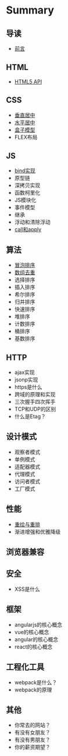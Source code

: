 # Summary

## 导读

* [前言](README.md)

## HTML

* [HTML5 API](html/html5biao-qian.md)

## CSS

* [垂直居中](css/chui-zhi-ju-zhong.md)
* [水平居中](css/shui-ping-ju-zhong.md)
* [盒子模型](css/he-zi-mo-xing.md)
* FLEX布局

## JS

* [bind实现](js/bindshi-xian.md)
* 原型链
* 深拷贝实现
* 函数柯里化
* JS模块化
* 事件模型
* 继承
* 浮动和清除浮动
* [call和apply](js/call-and-apply.md)

## 算法

* [冒泡排序](/mao-pao-pai-xu.md)
* [数组去重](shu-zu-qu-zhong.md)
* 选择排序
* 插入排序
* 希尔排序
* 归并排序
* 快速排序
* 堆排序
* 计数排序
* 桶排序
* 基数排序

## HTTP

* ajax实现
* jsonp实现
* https是什么
* 跨域的原理和实现
* 三次握手四次挥手
* TCP和UDP的区别
* 什么是Etag？

## 设计模式

* 观察者模式
* 单例模式
* 适配器模式
* 代理模式
* 访问者模式
* 工厂模式

## 性能

* [重绘与重排](xing-neng/zhong-hui-yu-zhong-pai.md)
* 渐进增强和优雅降级

## 浏览器兼容

## 安全

* XSS是什么

## 框架

* angularjs的核心概念
* vue的核心概念
* angular的核心概念
* react的核心概念

## 工程化工具

* webpack是什么？
* webpack的原理

## 其他

* 你常去的网站？
* 有没有女朋友？
* 有没有男朋友？
* 你的薪资期望？

